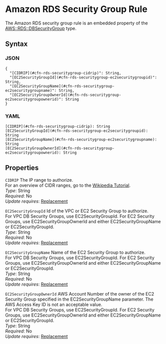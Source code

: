 # Amazon RDS Security Group Rule<a name="aws-properties-rds-security-group-rule"></a>

The Amazon RDS security group rule is an embedded property of the [AWS::RDS::DBSecurityGroup](aws-properties-rds-security-group.md) type\.

## Syntax<a name="w4ab1c21c10d171c32c18b5"></a>

### JSON<a name="aws-properties-rds-security-group-rule-syntax.json"></a>

```
{
  "[CIDRIP](#cfn-rds-securitygroup-cidrip)": String,
  "[EC2SecurityGroupId](#cfn-rds-securitygroup-ec2securitygroupid)": String,
  "[EC2SecurityGroupName](#cfn-rds-securitygroup-ec2securitygroupname)": String,
  "[EC2SecurityGroupOwnerId](#cfn-rds-securitygroup-ec2securitygroupownerid)": String
}
```

### YAML<a name="aws-properties-rds-security-group-rule-syntax.yaml"></a>

```
[CIDRIP](#cfn-rds-securitygroup-cidrip): String
[EC2SecurityGroupId](#cfn-rds-securitygroup-ec2securitygroupid): String
[EC2SecurityGroupName](#cfn-rds-securitygroup-ec2securitygroupname): String
[EC2SecurityGroupOwnerId](#cfn-rds-securitygroup-ec2securitygroupownerid): String
```

## Properties<a name="cfn-rds-securitygroup-properties"></a>

`CIDRIP`  <a name="cfn-rds-securitygroup-cidrip"></a>
The IP range to authorize\.  
For an overview of CIDR ranges, go to the [Wikipedia Tutorial](http://en.wikipedia.org/wiki/Classless_Inter-Domain_Routing)\.  
*Type*: String  
*Required*: No  
*Update requires*: [Replacement](using-cfn-updating-stacks-update-behaviors.md#update-replacement)

`EC2SecurityGroupId`  <a name="cfn-rds-securitygroup-ec2securitygroupid"></a>
Id of the VPC or EC2 Security Group to authorize\.  
For VPC DB Security Groups, use EC2SecurityGroupId\. For EC2 Security Groups, use EC2SecurityGroupOwnerId and either EC2SecurityGroupName or EC2SecurityGroupId\.  
*Type*: String  
*Required*: No  
*Update requires*: [Replacement](using-cfn-updating-stacks-update-behaviors.md#update-replacement)

`EC2SecurityGroupName`  <a name="cfn-rds-securitygroup-ec2securitygroupname"></a>
Name of the EC2 Security Group to authorize\.  
For VPC DB Security Groups, use EC2SecurityGroupId\. For EC2 Security Groups, use EC2SecurityGroupOwnerId and either EC2SecurityGroupName or EC2SecurityGroupId\.  
*Type*: String  
*Required*: No  
*Update requires*: [Replacement](using-cfn-updating-stacks-update-behaviors.md#update-replacement)

`EC2SecurityGroupOwnerId`  <a name="cfn-rds-securitygroup-ec2securitygroupownerid"></a>
AWS Account Number of the owner of the EC2 Security Group specified in the EC2SecurityGroupName parameter\. The AWS Access Key ID is not an acceptable value\.  
For VPC DB Security Groups, use EC2SecurityGroupId\. For EC2 Security Groups, use EC2SecurityGroupOwnerId and either EC2SecurityGroupName or EC2SecurityGroupId\.  
*Type*: String  
*Required*: No  
*Update requires*: [Replacement](using-cfn-updating-stacks-update-behaviors.md#update-replacement)